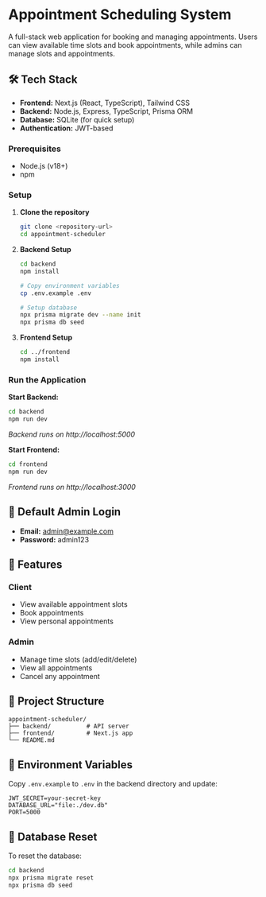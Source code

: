 # Appointment Scheduling System

A full-stack web application for booking and managing appointments. Users can view available time slots and book appointments, while admins can manage slots and appointments.

## 🛠 Tech Stack

- **Frontend:** Next.js (React, TypeScript), Tailwind CSS
- **Backend:** Node.js, Express, TypeScript, Prisma ORM
- **Database:** SQLite (for quick setup)
- **Authentication:** JWT-based

### Prerequisites

- Node.js (v18+)
- npm

### Setup

1. **Clone the repository**

   ```bash
   git clone <repository-url>
   cd appointment-scheduler
   ```

2. **Backend Setup**

   ```bash
   cd backend
   npm install

   # Copy environment variables
   cp .env.example .env

   # Setup database
   npx prisma migrate dev --name init
   npx prisma db seed
   ```

3. **Frontend Setup**
   ```bash
   cd ../frontend
   npm install
   ```

### Run the Application

**Start Backend:**

```bash
cd backend
npm run dev
```

_Backend runs on http://localhost:5000_

**Start Frontend:**

```bash
cd frontend
npm run dev
```

_Frontend runs on http://localhost:3000_

## 🔐 Default Admin Login

- **Email:** admin@example.com
- **Password:** admin123

## 📱 Features

### Client

- View available appointment slots
- Book appointments
- View personal appointments

### Admin

- Manage time slots (add/edit/delete)
- View all appointments
- Cancel any appointment

## 📂 Project Structure

```
appointment-scheduler/
├── backend/          # API server
├── frontend/         # Next.js app
└── README.md
```

## 🔧 Environment Variables

Copy `.env.example` to `.env` in the backend directory and update:

```env
JWT_SECRET=your-secret-key
DATABASE_URL="file:./dev.db"
PORT=5000
```

## 📝 Database Reset

To reset the database:

```bash
cd backend
npx prisma migrate reset
npx prisma db seed
```